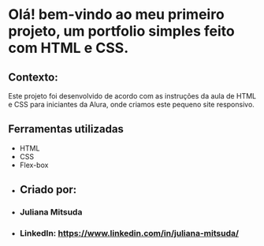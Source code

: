 # Olá! bem-vindo ao meu primeiro projeto, um portfolio simples feito com HTML e CSS.
## Contexto:
Este projeto foi desenvolvido de acordo com as instruções da aula de HTML e CSS para iniciantes da Alura, onde criamos este pequeno site responsivo.
## Ferramentas utilizadas
* HTML
* CSS
* Flex-box
* ## Criado por:
* ### Juliana Mitsuda
* ### LinkedIn: https://www.linkedin.com/in/juliana-mitsuda/

